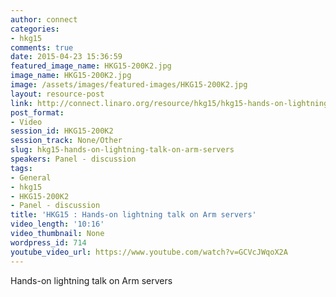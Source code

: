 ```yaml
---
author: connect
categories:
- hkg15
comments: true
date: 2015-04-23 15:36:59
featured_image_name: HKG15-200K2.jpg
image_name: HKG15-200K2.jpg
image: /assets/images/featured-images/HKG15-200K2.jpg
layout: resource-post
link: http://connect.linaro.org/resource/hkg15/hkg15-hands-on-lightning-talk-on-arm-servers/
post_format:
- Video
session_id: HKG15-200K2
session_track: None/Other
slug: hkg15-hands-on-lightning-talk-on-arm-servers
speakers: Panel - discussion
tags:
- General
- hkg15
- HKG15-200K2
- Panel - discussion
title: 'HKG15 : Hands-on lightning talk on Arm servers'
video_length: '10:16'
video_thumbnail: None
wordpress_id: 714
youtube_video_url: https://www.youtube.com/watch?v=GCVcJWqoX2A
---
```


Hands-on lightning talk on Arm servers